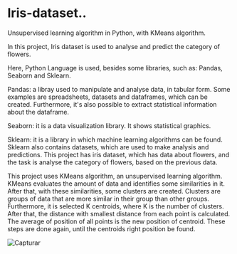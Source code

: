 # Iris-dataset.. 
Unsupervised learning algorithm in Python, with KMeans algorithm.

In this project, Iris dataset is used to analyse and predict the category of flowers.

Here, Python Language is used, besides some libraries, such as: Pandas, Seaborn and Sklearn.

Pandas: a libray used to manipulate and analyse data, in tabular form. Some examples are spreadsheets, datasets and dataframes, which can be created.
Furthermore, it's also possible to extract statistical information about the dataframe.

Seaborn: it is a data visualization library. It shows statistical graphics.

Sklearn: it is a library in which machine learning algorithms can be found. Sklearn also contains datasets, which are used to make analysis and predictions.
This project has iris dataset, which has data about flowers, and the task is analyse the category of flowers, based on the previous data. 

This project uses KMeans algorithm, an unsupervised learning algorithm. KMeans evaluates the amount of data and identifies some similarities in it. After that, with these similarities, some clusters are created. Clusters are groups of data that are more similar in their group than other groups. Furthermore, it is selected K centroids, where K is the number of clusters. After that, the distance with smallest distance from each point is calculated. The average of position of all points is the new position of centroid. These steps are done again, until the centroids right position be found.


![Capturar](https://user-images.githubusercontent.com/75591457/186427435-d493242b-1184-470a-9809-0b19b7441f8c.PNG)
